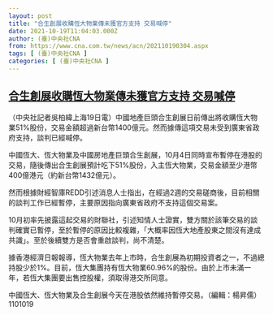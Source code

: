 ```yaml
---
layout: post
title: "合生創展收購恆大物業傳未獲官方支持 交易喊停"
date: 2021-10-19T11:04:03.000Z
author: (臺)中央社CNA
from: https://www.cna.com.tw/news/acn/202110190304.aspx
tags: [ (臺)中央社CNA ]
categories: [ (臺)中央社CNA ]
---
```

<!--1634641443000-->
[合生創展收購恆大物業傳未獲官方支持 交易喊停](https://www.cna.com.tw/news/acn/202110190304.aspx)
------

<div>
<div></div><div><p>（中央社記者吳柏緯上海19日電）中國地產巨頭合生創展日前傳出將收購恆大物業51%股份，交易金額超過新台幣1400億元。然而據傳這項交易未受到廣東省政府支持，談判已經喊停。</p><p>中國恆大、恆大物業及中國房地產巨頭合生創展，10月4日同時宣布暫停在港股的交易，隨後傳出合生創展預計吃下51%股份，入主恆大物業，交易金額至少港幣400億港元（約新台幣1432億元）。</p><p>然而根據財經智庫REDD引述消息人士指出，在經過2週的交易磋商後，目前相關的談判工作已經暫停，主要原因指向廣東省政府不支持這個交易案。</p><p>10月初率先披露這起交易的財聯社，引述知情人士證實，雙方關於該筆交易的談判確實已暫停，至於暫停的原因比較複雜，「大概率因恆大地產股東之間沒有達成共識」。至於後續雙方是否會重啟談判，尚不清楚。</p><p>據香港經濟日報報導，恆大物業去年上市時，合生創展為初期投資者之一，不過總持股少於1%。目前，恆大集團持有恆大物業60.96%的股份。由於上市未滿一年，若恆大集團要出售控股權，須取得港交所同意。</p><p>中國恆大、恆大物業及合生創展今天在港股依然維持暫停交易。（編輯：楊昇儒）1101019</p></div>
</div>
